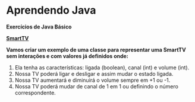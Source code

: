 # Aprendendo Java
**Exercícios de Java Básico**

[**SmartTV**](https://github.com/ThiagooSG/aprendendo_java/tree/main/SmartTv)

**Vamos criar um exemplo de uma classe para representar uma SmartTV sem interações e com valores já definidos onde:** 
1. Ela tenha as características: ligada (boolean), canal (int) e volume (int).
2. Nossa TV poderá ligar e desligar e assim mudar o estado ligada. 
3. Nossa TV aumentará e diminuirá o volume sempre em +1 ou -1. 
4. Nossa TV poderá mudar de canal de 1 em 1 ou definindo o número correspondente.
